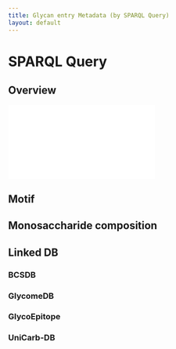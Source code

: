 ```yaml
---
title: Glycan entry Metadata (by SPARQL Query)  
layout: default
---
```


# SPARQL Query

## Overview
![SPARQL Query](./sparqlForMetadata/overview.md)

## Motif

## Monosaccharide composition

## Linked DB

### BCSDB

### GlycomeDB

### GlycoEpitope

### UniCarb-DB
